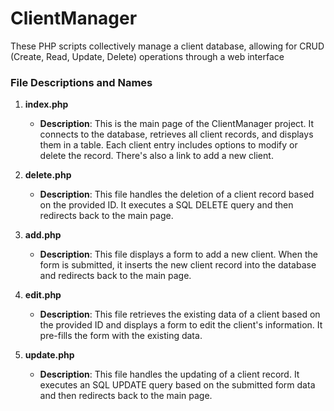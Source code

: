 # ClientManager
These PHP scripts collectively manage a client database, allowing for CRUD (Create, Read, Update, Delete) operations through a web interface

### File Descriptions and Names

1. **index.php**
   - **Description**: This is the main page of the ClientManager project. It connects to the database, retrieves all client records, and displays them in a table. Each client entry includes options to modify or delete the record. There's also a link to add a new client.

2. **delete.php**
   - **Description**: This file handles the deletion of a client record based on the provided ID. It executes a SQL DELETE query and then redirects back to the main page.

3. **add.php**
   - **Description**: This file displays a form to add a new client. When the form is submitted, it inserts the new client record into the database and redirects back to the main page.

4. **edit.php**
   - **Description**: This file retrieves the existing data of a client based on the provided ID and displays a form to edit the client's information. It pre-fills the form with the existing data.

5. **update.php**
   - **Description**: This file handles the updating of a client record. It executes an SQL UPDATE query based on the submitted form data and then redirects back to the main page.
